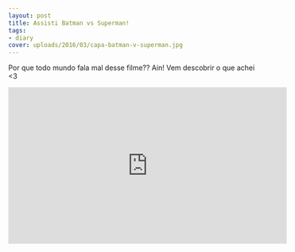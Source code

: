 ```yaml
---
layout: post
title: Assisti Batman vs Superman!
tags:
- diary
cover: uploads/2016/03/capa-batman-v-superman.jpg
---
```


Por que todo mundo fala mal desse filme?? Ain! Vem descobrir o que achei <3

<iframe width="560" height="315" src="https://www.youtube.com/embed/SL_uWn9Phx4" frameborder="0" allowfullscreen></iframe>
